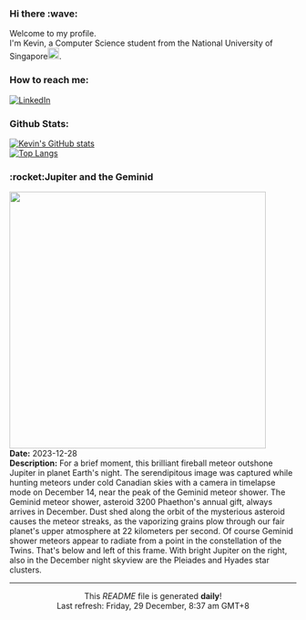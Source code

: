 <h3>Hi there :wave:</h3>

Welcome to my profile.   
I'm Kevin, a Computer Science student from the National University of Singapore<img src="https://img.icons8.com/color/96/000000/singapore-circular.png" width="20px"/>.</p>

<h3>How to reach me: </h3>
<a href="https://www.linkedin.com/in/kevin-foong/"><img alt="LinkedIn" src="https://img.shields.io/badge/linkedin-%230077B5.svg?&style=for-the-badge&logo=linkedin&logoColor=white" /></a> 

<h3>Github Stats: </h3> 

[![Kevin's GitHub stats](https://github-readme-stats.vercel.app/api?username=kevin9foong&theme=tokyonight)](https://github.com/anuraghazra/github-readme-stats) <br/>
[![Top Langs](https://github-readme-stats.vercel.app/api/top-langs/?username=kevin9foong&layout=compact&theme=tokyonight)](https://github.com/anuraghazra/github-readme-stats)

<h3>:rocket:Jupiter and the Geminid</h3> 
<img width="450" src="https:&#x2F;&#x2F;apod.nasa.gov&#x2F;apod&#x2F;image&#x2F;2312&#x2F;G0030446.jpg" /><br/>
<b>Date:</b> 2023-12-28<br/>
<b>Description:</b> For a brief moment, this brilliant fireball meteor outshone Jupiter in planet Earth&#39;s night. The serendipitous image was captured while hunting meteors under cold Canadian skies with a camera in timelapse mode on December 14, near the peak of the Geminid meteor shower. The Geminid meteor shower, asteroid 3200 Phaethon&#39;s annual gift, always arrives in December. Dust shed along the orbit of the mysterious asteroid causes the meteor streaks, as the vaporizing grains plow through our fair planet&#39;s upper atmosphere at 22 kilometers per second. Of course Geminid shower meteors appear to radiate from a point in the constellation of the Twins. That&#39;s below and left of this frame. With bright Jupiter on the right, also in the December night skyview are the Pleiades and Hyades star clusters.<br/>

------------
<p align="center">This <i>README</i> file is generated <b>daily</b>!</br>
Last refresh: Friday, 29 December, 8:37 am GMT+8<br />